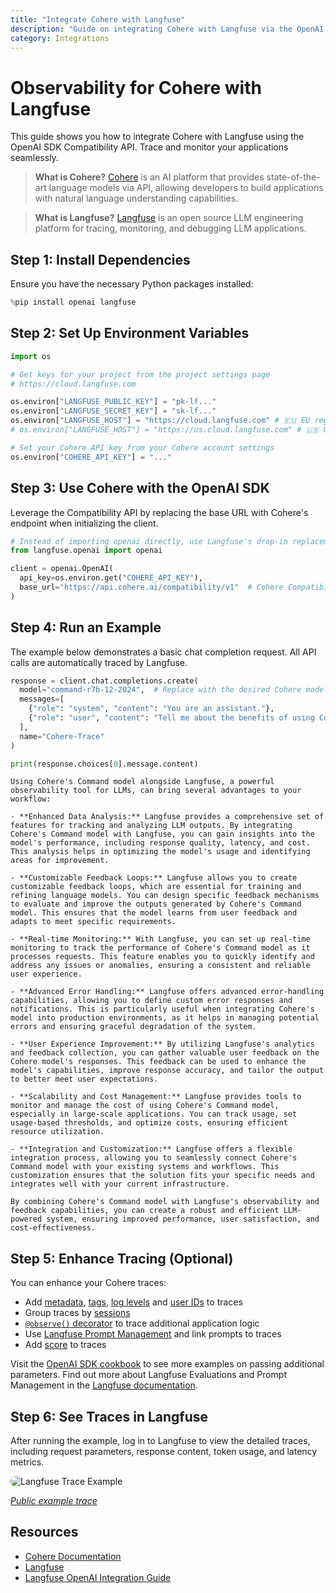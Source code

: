 ```yaml
---
title: "Integrate Cohere with Langfuse"
description: "Guide on integrating Cohere with Langfuse via the OpenAI SDK for observability and debugging."
category: Integrations
---
```


# Observability for Cohere with Langfuse

This guide shows you how to integrate Cohere with Langfuse using the OpenAI SDK Compatibility API. Trace and monitor your applications seamlessly.

> **What is Cohere?** [Cohere](https://docs.cohere.com/docs/) is an AI platform that provides state-of-the-art language models via API, allowing developers to build applications with natural language understanding capabilities.

> **What is Langfuse?** [Langfuse](https://langfuse.com) is an open source LLM engineering platform for tracing, monitoring, and debugging LLM applications.

## Step 1: Install Dependencies

Ensure you have the necessary Python packages installed:


```python
%pip install openai langfuse
```

## Step 2: Set Up Environment Variables


```python
import os

# Get keys for your project from the project settings page
# https://cloud.langfuse.com

os.environ["LANGFUSE_PUBLIC_KEY"] = "pk-lf..." 
os.environ["LANGFUSE_SECRET_KEY"] = "sk-lf..." 
os.environ["LANGFUSE_HOST"] = "https://cloud.langfuse.com" # 🇪🇺 EU region
# os.environ["LANGFUSE_HOST"] = "https://us.cloud.langfuse.com" # 🇺🇸 US region

# Set your Cohere API key from your Cohere account settings
os.environ["COHERE_API_KEY"] = "..."
```

## Step 3: Use Cohere with the OpenAI SDK

Leverage the Compatibility API by replacing the base URL with Cohere's endpoint when initializing the client.


```python
# Instead of importing openai directly, use Langfuse's drop-in replacement
from langfuse.openai import openai

client = openai.OpenAI(
  api_key=os.environ.get("COHERE_API_KEY"),
  base_url="https://api.cohere.ai/compatibility/v1"  # Cohere Compatibility API endpoint
)
```

## Step 4: Run an Example

The example below demonstrates a basic chat completion request. All API calls are automatically traced by Langfuse.


```python
response = client.chat.completions.create(
  model="command-r7b-12-2024",  # Replace with the desired Cohere model
  messages=[
    {"role": "system", "content": "You are an assistant."},
    {"role": "user", "content": "Tell me about the benefits of using Cohere with Langfuse."}
  ],
  name="Cohere-Trace"
)

print(response.choices[0].message.content)

```

    Using Cohere's Command model alongside Langfuse, a powerful observability tool for LLMs, can bring several advantages to your workflow:
    
    - **Enhanced Data Analysis:** Langfuse provides a comprehensive set of features for tracking and analyzing LLM outputs. By integrating Cohere's Command model with Langfuse, you can gain insights into the model's performance, including response quality, latency, and cost. This analysis helps in optimizing the model's usage and identifying areas for improvement.
    
    - **Customizable Feedback Loops:** Langfuse allows you to create customizable feedback loops, which are essential for training and refining language models. You can design specific feedback mechanisms to evaluate and improve the outputs generated by Cohere's Command model. This ensures that the model learns from user feedback and adapts to meet specific requirements.
    
    - **Real-time Monitoring:** With Langfuse, you can set up real-time monitoring to track the performance of Cohere's Command model as it processes requests. This feature enables you to quickly identify and address any issues or anomalies, ensuring a consistent and reliable user experience.
    
    - **Advanced Error Handling:** Langfuse offers advanced error-handling capabilities, allowing you to define custom error responses and notifications. This is particularly useful when integrating Cohere's model into production environments, as it helps in managing potential errors and ensuring graceful degradation of the system.
    
    - **User Experience Improvement:** By utilizing Langfuse's analytics and feedback collection, you can gather valuable user feedback on the Cohere model's responses. This feedback can be used to enhance the model's capabilities, improve response accuracy, and tailor the output to better meet user expectations.
    
    - **Scalability and Cost Management:** Langfuse provides tools to monitor and manage the cost of using Cohere's Command model, especially in large-scale applications. You can track usage, set usage-based thresholds, and optimize costs, ensuring efficient resource utilization.
    
    - **Integration and Customization:** Langfuse offers a flexible integration process, allowing you to seamlessly connect Cohere's Command model with your existing systems and workflows. This customization ensures that the solution fits your specific needs and integrates well with your current infrastructure.
    
    By combining Cohere's Command model with Langfuse's observability and feedback capabilities, you can create a robust and efficient LLM-powered system, ensuring improved performance, user satisfaction, and cost-effectiveness.


## Step 5: Enhance Tracing (Optional)

You can enhance your Cohere traces:

- Add [metadata](https://langfuse.com/docs/tracing-features/metadata), [tags](https://langfuse.com/docs/tracing-features/tags), [log levels](https://langfuse.com/docs/tracing-features/log-levels) and [user IDs](https://langfuse.com/docs/tracing-features/users) to traces
- Group traces by [sessions](https://langfuse.com/docs/tracing-features/sessions)
- [`@observe()` decorator](https://langfuse.com/docs/sdk/python/decorators) to trace additional application logic
- Use [Langfuse Prompt Management](https://langfuse.com/docs/prompts/get-started) and link prompts to traces
- Add [score](https://langfuse.com/docs/scores/custom) to traces

Visit the [OpenAI SDK cookbook](https://langfuse.com/docs/integrations/openai/python/examples) to see more examples on passing additional parameters.
Find out more about Langfuse Evaluations and Prompt Management in the [Langfuse documentation](https://langfuse.com/docs).


## Step 6: See Traces in Langfuse

After running the example, log in to Langfuse to view the detailed traces, including request parameters, response content, token usage, and latency metrics.

<img src="https://langfuse.com/images/cookbook/integration_cohere/cohere-example-trace.png" alt="Langfuse Trace Example" style="border-radius: 8px;" />

_[Public example trace](https://cloud.langfuse.com/project/cloramnkj0002jz088vzn1ja4/traces/17d82424-f22f-46d1-a63b-6ec3e2c3da1e?timestamp=2025-03-05T11%3A35%3A26.398Z&observation=490e73b2-fdf5-40ad-95d7-a1d0bd054e0e)_

## Resources

- [Cohere Documentation](https://docs.cohere.com/docs/compatibility-api)
- [Langfuse](https://langfuse.com)
- [Langfuse OpenAI Integration Guide](https://langfuse.com/docs/integrations/openai/python/get-started)
